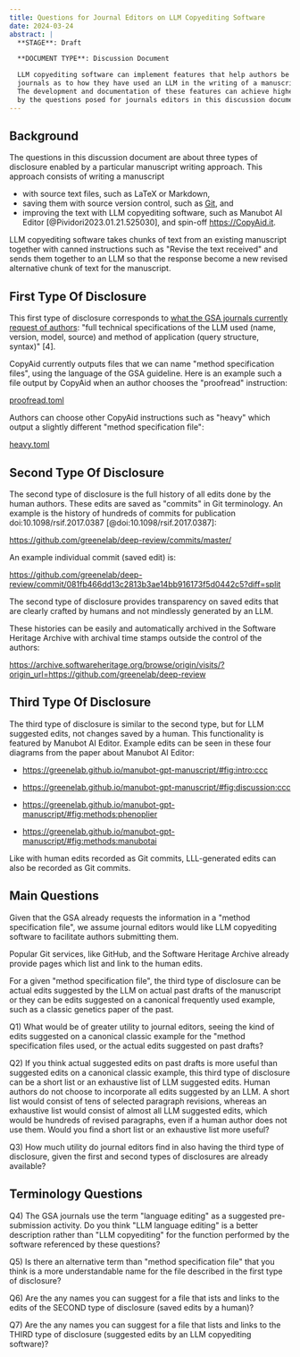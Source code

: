 ```yaml
---
title: Questions for Journal Editors on LLM Copyediting Software
date: 2024-03-24
abstract: |
  **STAGE**: Draft

  **DOCUMENT TYPE**: Discussion Document

  LLM copyediting software can implement features that help authors be more transparent to
  journals as to how they have used an LLM in the writing of a manuscript.
  The development and documentation of these features can achieve higher utility if guided
  by the questions posed for journals editors in this discussion document.
---
```


Background
----------

The questions in this discussion document are about three types of disclosure enabled by a particular
manuscript writing approach. This approach consists of writing a manuscript

* with source text files, such as LaTeX or Markdown,
* saving them with source version control, such as [Git](https://en.wikipedia.org/wiki/Git), and
* improving the text with LLM copyediting software,
  such as Manubot AI Editor [@Pividori2023.01.21.525030],
  and spin-off <https://CopyAid.it>.

LLM copyediting software takes chunks of text from an existing manuscript
together with canned instructions such as "Revise the text received" and sends them
together to an LLM so that the response become a new revised alternative chunk of text
for the manuscript.


First Type Of Disclosure
------------------------

This first type of disclosure corresponds to
[what the GSA journals currently request of authors](https://academic.oup.com/genetics/pages/general-instructions):
"full technical specifications of the LLM used (name, version, model, source) and method
of application (query structure, syntax)" [4].

CopyAid currently outputs files that we can name "method specification files", using the
language of the GSA guideline.
Here is an example such a file output by CopyAid when an author chooses the "proofread"
instruction:

[proofread.toml](https://gitlab.com/castedo/copyaid/-/raw/68647e9c9439159259e6a282ccd0de5c15aea944/copyaid/config/proofread.toml)

Authors can choose other CopyAid instructions such as "heavy" which output a slightly
different "method specification file":

[heavy.toml](https://gitlab.com/castedo/copyaid/-/raw/68647e9c9439159259e6a282ccd0de5c15aea944/copyaid/config/heavy.toml)


Second Type Of Disclosure
-------------------------

The second type of disclosure is the full history of all edits done by the human authors. These edits
are saved as "commits" in Git terminology. An example is the history of hundreds of
commits for publication doi:10.1098/rsif.2017.0387 [@doi:10.1098/rsif.2017.0387]:

<https://github.com/greenelab/deep-review/commits/master/>

An example individual commit (saved edit) is:

<https://github.com/greenelab/deep-review/commit/081fb466dd13c2813b3ae14bb916173f5d0442c5?diff=split>

The second type of disclosure provides transparency on saved edits that are clearly
crafted by humans and not mindlessly generated by an LLM.

These histories can be easily and automatically archived in the Software Heritage
Archive with archival time stamps outside the control of the authors:

<https://archive.softwareheritage.org/browse/origin/visits/?origin_url=https://github.com/greenelab/deep-review>


Third Type Of Disclosure
------------------------

The third type of disclosure is similar to the second type, but for LLM suggested edits,
not changes saved by a human. 
This functionality is featured by Manubot AI Editor. Example edits can be seen in these four
diagrams from the paper about Manubot AI Editor:

* <https://greenelab.github.io/manubot-gpt-manuscript/#fig:intro:ccc>

* <https://greenelab.github.io/manubot-gpt-manuscript/#fig:discussion:ccc>

* <https://greenelab.github.io/manubot-gpt-manuscript/#fig:methods:phenoplier>

* <https://greenelab.github.io/manubot-gpt-manuscript/#fig:methods:manubotai>

Like with human edits recorded as Git commits, LLL-generated edits can also be recorded
as Git commits.


Main Questions
--------------

Given that the GSA already requests the information in a "method specification file", we
assume journal editors would like LLM copyediting software to facilitate authors
submitting them.

Popular Git services, like GitHub, and the Software Heritage Archive already provide
pages which list and link to the human edits.

For a given "method specification file", the third type of disclosure can be actual edits suggested by the LLM on actual
past drafts of the manuscript or they can be edits suggested on a canonical frequently
used example, such as a classic genetics paper of the past.

Q1) What would be of greater utility to journal editors, seeing the kind of edits
suggested on a canonical classic example for the "method specification files used,
or the actual edits suggested on past drafts?

Q2) If you think actual suggested edits on past drafts is more useful than suggested
edits on a canonical classic example,
this third type of disclosure can be a short list or an exhaustive list of LLM
suggested edits. Human authors do not choose to incorporate all edits suggested by an
LLM. A short list would consist of tens of selected paragraph revisions,
whereas an exhaustive list would consist of almost all LLM suggested edits, which would
be hundreds of revised paragraphs, even if a human author does not use them.
Would you find a short list or an exhaustive list more useful?

Q3) How much utility do journal editors find in also having the third type of
disclosure, given the first and second types of disclosures are already available?


Terminology Questions
---------------------

Q4) The GSA journals use the term "language editing" as a suggested pre-submission
activity. Do you think "LLM language editing" is a better description rather than "LLM
copyediting" for the function performed by the software referenced by these questions?

Q5) Is there an alternative term than "method specification file" that you think
is a more understandable name for the file described in the first type of disclosure?

Q6) Are the any names you can suggest for a file that 
ists and links to the edits of the SECOND type of disclosure (saved edits by a human)?

Q7) Are the any names you can suggest for a file that lists and links to the THIRD type
of disclosure (suggested edits by an LLM copyediting software)?
